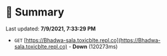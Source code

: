 # 📖 Summary
Last updated: **7/9/2021, 7:33:29 PM**

- `GET` [https://Bhadwa-sala.toxicblte.repl.co](https://Bhadwa-sala.toxicblte.repl.co) - **Down** (120273ms)
